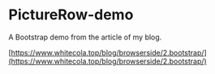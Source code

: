 # PictureRow-demo
A Bootstrap demo from the article of my blog.

[https://www.whitecola.top/blog/browserside/2.bootstrap/](https://www.whitecola.top/blog/browserside/2.bootstrap/)
